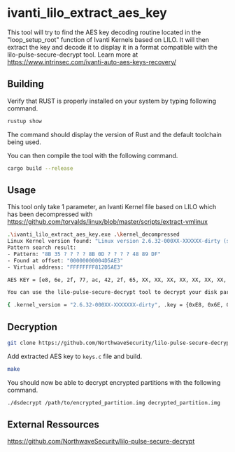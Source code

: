 # ivanti_lilo_extract_aes_key

This tool will try to find the AES key decoding routine located in the "loop_setup_root" function of Ivanti Kernels based on LILO. It will then extract the key and decode it to display it in a format compatible with the lilo-pulse-secure-decrypt tool. Learn more at https://www.intrinsec.com/ivanti-auto-aes-keys-recovery/

## Building

Verify that RUST is properly installed on your system by typing following command.

``` bash
rustup show
```

The command should display the version of Rust and the default toolchain being used.

You can then compile the tool with the following command.

```bash
cargo build --release
```

## Usage

This tool only take 1 parameter, an Ivanti Kernel file based on LILO which has been decompressed with https://github.com/torvalds/linux/blob/master/scripts/extract-vmlinux

```bash
.\ivanti_lilo_extract_aes_key.exe .\kernel_decompressed
Linux Kernel version found: "Linux version 2.6.32-000XX-XXXXXX-dirty (slt_ec_builder@lxc-linux64-0001-scl6_4_R3_1_9-pulse6_4R3_1_9) (gcc version 4.7.0 20120302 (Red Hat 4.7.0-0.11.1) (GCC) ) #1 SMP Sun Jan 28 11:46:33 EST 2024"
Pattern search result:
- Pattern: "8B 35 ? ? ? ? 8B 0D ? ? ? ? 48 89 DF"
- Found at offset: "00000000004D5AE3"
- Virtual address: "FFFFFFFF812D5AE3"

AES KEY = [e8, 6e, 2f, 77, ac, 42, 2f, 65, XX, XX, XX, XX, XX, XX, XX, XX]

You can use the lilo-pulse-secure-decrypt tool to decrypt your disk partitions, adding the line below to the keys.c file before compiling.

{ .kernel_version = "2.6.32-000XX-XXXXXXX-dirty", .key = {0xE8, 0x6E, 0x2F, 0x77, 0xAC, 0x42, 0x2F, 0x65, 0xXX, 0xXX, 0xXX, 0xXX, 0xXX, 0xXX, 0xXX, 0xXX} },
```

## Decryption

```bash
git clone https://github.com/NorthwaveSecurity/lilo-pulse-secure-decrypt
```

Add extracted AES key to `keys.c` file and build.

```bash
make
```

You should now be able to decrypt encrypted partitions with the following command.

```bash
./dsdecrypt /path/to/encrypted_partition.img decrypted_partition.img
```

## External Ressources

https://github.com/NorthwaveSecurity/lilo-pulse-secure-decrypt

